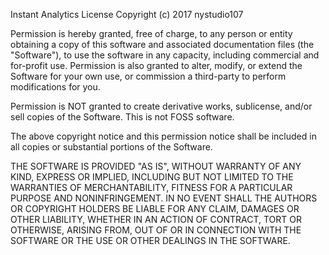 Instant Analytics License
Copyright (c) 2017 nystudio107

Permission is hereby granted, free of charge, to any person or entity obtaining a copy of this software and associated documentation files (the "Software"), to use the software in any capacity, including commercial and for-profit use.  Permission is also granted to alter, modify, or extend the Software for your own use, or commission a third-party to perform modifications for you.

Permission is NOT granted to create derivative works, sublicense, and/or sell copies of the Software.  This is not FOSS software.

The above copyright notice and this permission notice shall be included in all copies or substantial portions of the Software.

THE SOFTWARE IS PROVIDED "AS IS", WITHOUT WARRANTY OF ANY KIND, EXPRESS OR IMPLIED, INCLUDING BUT NOT LIMITED TO THE WARRANTIES OF MERCHANTABILITY, FITNESS FOR A PARTICULAR PURPOSE AND NONINFRINGEMENT. IN NO EVENT SHALL THE AUTHORS OR COPYRIGHT HOLDERS BE LIABLE FOR ANY CLAIM, DAMAGES OR OTHER LIABILITY, WHETHER IN AN ACTION OF CONTRACT, TORT OR OTHERWISE, ARISING FROM, OUT OF OR IN CONNECTION WITH THE SOFTWARE OR THE USE OR OTHER DEALINGS IN THE SOFTWARE.